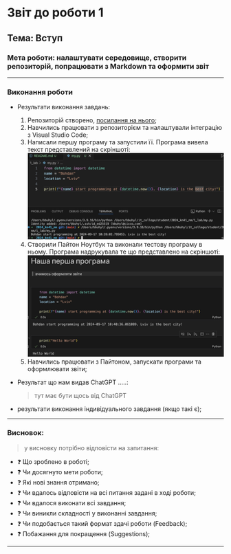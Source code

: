 # Звіт до роботи 1
## Тема: Вступ
### Мета роботи: налаштувати середовище, створити репозиторій, попрацювати з Markdown та оформити звіт

---
### Виконання роботи
* Результати виконання завдань:
    1. Репозиторій створено, [посилання на нього](https://github.com/BobasB/2024_kn41_nm);
    1. Навчились працювати з репозиторієм та налаштували інтеграцію з Visual Studio Code;
    1. Написали першу програму та запустили її. Програма вивела текст представлений на скріншоті:
    ![](1_screen.png)
    1. Створили Пайтон Ноутбук та виконали тестову програму в ньому. Програма надрукувала те що представлено на скріншоті:
    ![](./2_sceen.png)
    1. Навчились працювати з Пайтоном, запускати програми та оформлювати звіти;


* Результат що нам видав ChatGPT .....:
    > тут має бути щось від ChatGPT

* результати виконання індивідуального завдання (якщо такі є);

---
### Висновок:
> у висновку потрібно відповісти на запитання:

- :question: Що зроблено в роботі;
- :question: Чи досягнуто мети роботи;
- :question: Які нові знання отримано;
- :question: Чи вдалось відповісти на всі питання задані в ході роботи;
- :question: Чи вдалося виконати всі завдання;
- :question: Чи виникли складності у виконанні завдання;
- :question: Чи подобається такий формат здачі роботи (Feedback);
- :question: Побажання для покращення (Suggestions);

---